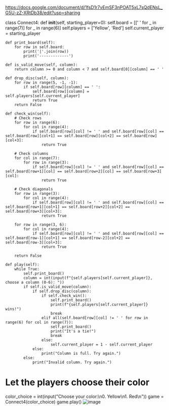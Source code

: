 https://docs.google.com/document/d/1fsD1r7vEmSF3nPOAT5xL7sQdENsL_G5U-zZ-XRtDb38/edit?usp=sharing


class Connect4:
    def __init__(self, starting_player=0):
        self.board = [[' ' for _ in range(7)] for _ in range(6)]
        self.players = ['Yellow', 'Red']
        self.current_player = starting_player

    def print_board(self):
        for row in self.board:
            print('|'.join(row))
            print('-------------')
    
    def is_valid_move(self, column):
        return column >= 0 and column < 7 and self.board[0][column] == ' '

    def drop_disc(self, column):
        for row in range(5, -1, -1):
            if self.board[row][column] == ' ':
                self.board[row][column] = self.players[self.current_player]
                return True
        return False

    def check_win(self):
        # Check rows
        for row in range(6):
            for col in range(4):
                if self.board[row][col] != ' ' and self.board[row][col] == self.board[row][col+1] == self.board[row][col+2] == self.board[row][col+3]:
                    return True

        # Check columns
        for col in range(7):
            for row in range(3):
                if self.board[row][col] != ' ' and self.board[row][col] == self.board[row+1][col] == self.board[row+2][col] == self.board[row+3][col]:
                    return True

        # Check diagonals
        for row in range(3):
            for col in range(4):
                if self.board[row][col] != ' ' and self.board[row][col] == self.board[row+1][col+1] == self.board[row+2][col+2] == self.board[row+3][col+3]:
                    return True

        for row in range(3, 6):
            for col in range(4):
                if self.board[row][col] != ' ' and self.board[row][col] == self.board[row-1][col+1] == self.board[row-2][col+2] == self.board[row-3][col+3]:
                    return True

        return False

    def play(self):
        while True:
            self.print_board()
            column = int(input(f"{self.players[self.current_player]}, choose a column (0-6): "))
            if self.is_valid_move(column):
                if self.drop_disc(column):
                    if self.check_win():
                        self.print_board()
                        print(f"{self.players[self.current_player]} wins!")
                        break
                    elif all(self.board[row][col] != ' ' for row in range(6) for col in range(7)):
                        self.print_board()
                        print("It's a tie!")
                        break
                    else:
                        self.current_player = 1 - self.current_player
                else:
                    print("Column is full. Try again.")
            else:
                print("Invalid column. Try again.")


# Let the players choose their color
color_choice = int(input("Choose your color:\n0. Yellow\n1. Red\n"))
game = Connect4(color_choice)
game.play()
![image](https://github.com/Fa2li/DIP392-ZZ/assets/54802357/26f04df1-7df2-4dfb-af30-27bc8fe4cb29)
